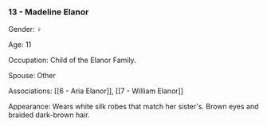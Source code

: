 ### 13 - Madeline Elanor

Gender: ♀

Age: 11 

Occupation: Child of the Elanor Family. 

Spouse: Other 

Associations: [[6 - Aria Elanor]], [[7 - William Elanor]]

Appearance: Wears white silk robes that match her sister's. Brown eyes and braided dark-brown hair.

  
